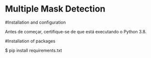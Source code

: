 # Multiple Mask Detection
 
#Installation and configuration

Antes de começar, certifique-se de que está executando o Python 3.8.

#Installation of packages

$ pip install requirements.txt
